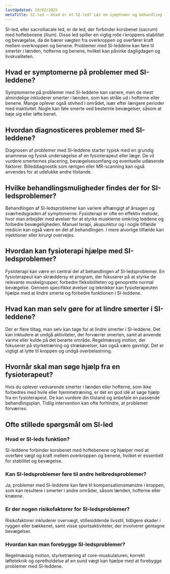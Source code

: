 ```yaml
---
lastUpdated: 19/02/2025
metaTitle: SI-led – Hvad er et SI-led? Læs om symptomer og behandling
---
```


SI-led, eller sacroiliacale led, er de led, der forbinder korsbenet (sacrum) med hoftebenene (ilium). Disse led spiller en vigtig rolle i kroppens stabilitet og bevægelse, da de bærer vægten fra overkroppen og overfører kraft mellem overkroppen og benene. Problemer med SI-leddene kan føre til smerter i lænden, hofterne og benene, hvilket kan påvirke dagligdagen og livskvaliteten.

## Hvad er symptomerne på problemer med SI-leddene?

Symptomerne på problemer med SI-leddene kan variere, men de mest almindelige inkluderer smerter i lænden, som kan stråle ud i hofterne eller benene. Mange oplever også stivhed i området, især efter længere perioder med inaktivitet. Nogle kan føle smerte ved bestemte bevægelser, såsom at bøje sig eller løfte benet.

## Hvordan diagnosticeres problemer med SI-leddene?

Diagnosen af problemer med SI-leddene starter typisk med en grundig anamnese og fysisk undersøgelse af en fysioterapeut eller læge. De vil vurdere smerternes placering, bevægelsesomfang og eventuelle udløsende faktorer. Billeddiagnostik som røntgen eller MR-scanning kan også anvendes for at udelukke andre tilstande.

## Hvilke behandlingsmuligheder findes der for SI-ledsproblemer?

Behandlingen af SI-ledsproblemer kan variere afhængigt af årsagen og sværhedsgraden af symptomerne. Fysioterapi er ofte en effektiv metode, hvor man arbejder med øvelser for at styrke musklerne omkring leddene og forbedre bevægeligheden. Manuel terapi, akupunktur og i nogle tilfælde medicin kan også være en del af behandlingen. I mere alvorlige tilfælde kan injektioner eller kirurgi overvejes.

## Hvordan kan fysioterapi hjælpe med SI-ledsproblemer?

Fysioterapi kan være en central del af behandlingen af SI-ledsproblemer. En fysioterapeut kan skræddersy et program, der fokuserer på at styrke de relevante muskelgrupper, forbedre fleksibiliteten og genoprette normal bevægelse. Gennem specifikke øvelser og teknikker kan fysioterapeuten hjælpe med at lindre smerte og forbedre funktionen i SI-leddene.

## Hvad kan man selv gøre for at lindre smerter i SI-leddene?

Der er flere tiltag, man selv kan tage for at lindre smerter i SI-leddene. Det kan inkludere at undgå aktiviteter, der forværrer smerten, samt at anvende varme eller kulde på det berørte område. Regelmæssig motion, der fokuserer på styrketræning og strækøvelser, kan også være gavnligt. Det er vigtigt at lytte til kroppen og undgå overbelastning.

## Hvornår skal man søge hjælp fra en fysioterapeut?

Hvis du oplever vedvarende smerter i lænden eller hofterne, som ikke forbedres med hvile eller hjemmetræning, er det en god idé at søge hjælp fra en fysioterapeut. De kan vurdere din tilstand og anbefale en passende behandlingsplan. Tidlig intervention kan ofte forhindre, at problemet forværres.

## Ofte stillede spørgsmål om SI-led

### Hvad er SI-leds funktion?

SI-leddene forbinder korsbenet med hoftebenene og hjælper med at overføre vægt og kraft mellem overkroppen og benene, hvilket er essentielt for stabilitet og bevægelse.

### Kan SI-ledsproblemer føre til andre helbredsproblemer?

Ja, problemer med SI-leddene kan føre til kompensationsmønstre i kroppen, som kan resultere i smerter i andre områder, såsom lænden, hofterne eller knæene.

### Er der nogen risikofaktorer for SI-ledsproblemer?

Risikofaktorer inkluderer overvægt, stillesiddende livsstil, tidligere skader i ryggen eller bækkenet, samt visse sportsaktiviteter, der involverer gentagne bevægelser.

### Hvordan kan man forebygge SI-ledsproblemer?

Regelmæssig motion, styrketræning af core-muskulaturen, korrekt løfteteknik og opretholdelse af en sund vægt kan hjælpe med at forebygge problemer med SI-leddene.
